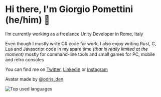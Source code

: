 # Hi there, I'm Giorgio Pomettini (he/him) 👋

I’m currently working as a freelance Unity Developer in Rome, Italy

Even though I mostly write C# code for work, I also enjoy writing Rust, C, Lua and Javascript code in my spare time *(that is really limited at the moment)* mostly for command-line tools and small games for PC, mobile and retro consoles

You can find me on [Twitter](https://twitter.com/dreamquest), [Linkedin](https://it.linkedin.com/in/pomettini) or [Instagram](https://www.instagram.com/pomettini/)

Avatar made by [@odris_den](https://github.com/odris-den)

![Top used languages](https://github-readme-stats.vercel.app/api/top-langs/?username=pomettini&layout=compact&theme=nightowl)

